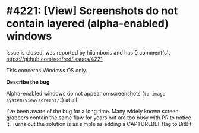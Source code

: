 
#4221: [View] Screenshots do not contain layered (alpha-enabled) windows
================================================================================
Issue is closed, was reported by hiiamboris and has 0 comment(s).
<https://github.com/red/red/issues/4221>

This concerns Windows OS only.

**Describe the bug**

Alpha-enabled windows do not appear on screenshots (`to-image system/view/screens/1`) at all

I've been aware of the bug for a long time. Many widely known screen grabbers contain the same flaw for years but are too busy with PR to notice it. Turns out the solution is as simple as adding a CAPTUREBLT flag to BitBlt.




